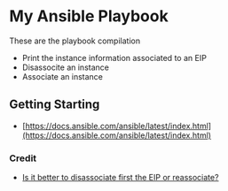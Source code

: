 # My Ansible Playbook
These are the playbook compilation

- Print the instance information associated to an EIP
- Disassocite an instance
- Associate an instance

## Getting Starting 
- [https://docs.ansible.com/ansible/latest/index.html](https://docs.ansible.com/ansible/latest/index.html)

### Credit
- [Is it better to disassociate first the EIP or reassociate?](https://docs.ansible.com/ansible/latest/collections/amazon/aws/ec2_eip_module.html)
